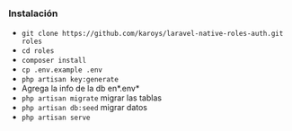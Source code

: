 ### Instalación ###

* `git clone https://github.com/karoys/laravel-native-roles-auth.git roles`
* `cd roles`
* `composer install`
* `cp .env.example .env`
* `php artisan key:generate`
*  Agrega la info de la db en*.env*
* `php artisan migrate` migrar las tablas
* `php artisan db:seed` migrar datos
* `php artisan serve` 
